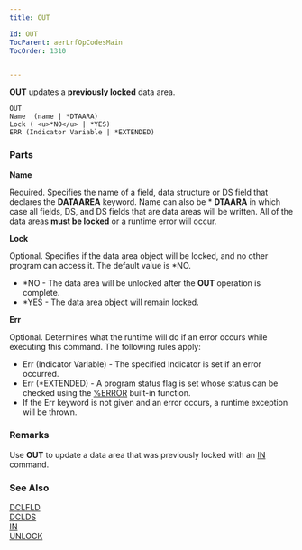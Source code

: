 ```yaml
---
title: OUT

Id: OUT
TocParent: aerLrfOpCodesMain
TocOrder: 1310


---
```


**OUT** updates a **previously locked** data area. 

```
OUT
Name  (name | *DTAARA)
Lock ( <u>*NO</u> | *YES)
ERR (Indicator Variable | *EXTENDED)
```

### Parts

**Name** 

Required. Specifies the name of a field, data structure or DS field that declares the **DATAAREA** keyword. Name can also be * **DTAARA** in which case all fields, DS, and DS fields that are data areas will be written. All of the data areas **must be locked** or a runtime error will occur.


**Lock** 

Optional. Specifies if the data area object will be locked, and no other program can access it. The default value is *NO.


- *NO - The data area will be unlocked after the **OUT** operation is complete.
- *YES - The data area object will remain locked.


**Err** 

Optional. Determines what the runtime will do if an error occurs while executing this command. The following rules apply: 

- Err (Indicator Variable) - The specified Indicator is set if an error occurred.
- Err (*EXTENDED) - A program status flag is set whose status can be checked using the [%ERROR](ERROR_Function.html) built-in function.
- If the Err keyword is not given and an error occurs, a runtime exception will be thrown.


### Remarks
Use **OUT** to update a data area that was previously locked with an [IN](IN.html) command. 

### See Also
[DCLFLD](DCLFLD.html)
        <br />
        [DCLDS](DCLDS.html)
        <br />
        [IN](IN.html)
        <br />
        [UNLOCK](UNLOCK.html)


